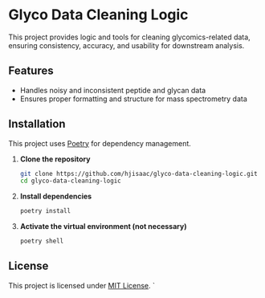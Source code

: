 
# Glyco Data Cleaning Logic

This project provides logic and tools for cleaning glycomics-related data, ensuring consistency, accuracy, and usability for downstream analysis.

## Features

- Handles noisy and inconsistent peptide and glycan data  
- Ensures proper formatting and structure for mass spectrometry data  

## Installation

This project uses [Poetry](https://python-poetry.org/) for dependency management.

1. **Clone the repository**  
   ```sh
   git clone https://github.com/hjisaac/glyco-data-cleaning-logic.git
   cd glyco-data-cleaning-logic
   ```

2. **Install dependencies**  
   ```sh
   poetry install
   ```

3. **Activate the virtual environment (not necessary)**  
   ```sh
   poetry shell
   ```

## License

This project is licensed under [MIT License](LICENSE).
`


